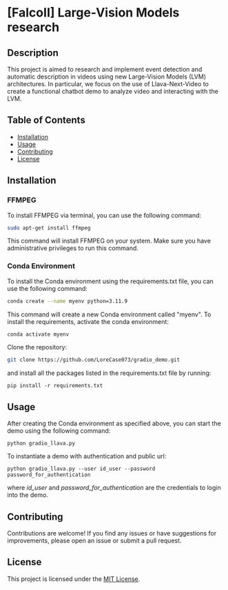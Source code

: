 # \[FalcoII\] Large-Vision Models research

## Description

This project is aimed to research and implement event detection and automatic description in videos using new Large-Vision Models (LVM) architectures. In particular, we focus on the use of Llava-Next-Video to create a functional chatbot demo to analyze video and interacting with the LVM. 

## Table of Contents

- [Installation](#installation)
- [Usage](#usage)
- [Contributing](#contributing)
- [License](#license)

## Installation

### FFMPEG

To install FFMPEG via terminal, you can use the following command:

```bash
sudo apt-get install ffmpeg
```

This command will install FFMPEG on your system. Make sure you have administrative privileges to run this command.

### Conda Environment

To install the Conda environment using the requirements.txt file, you can use the following command:

```bash
conda create --name myenv python=3.11.9
```

This command will create a new Conda environment called "myenv".
To install the requirements, activate the conda environment:

```bash
conda activate myenv
```

Clone the repository:

```bash
git clone https://github.com/LoreCase073/gradio_demo.git
```

and install all the packages listed in the requirements.txt file by running:

```
pip install -r requirements.txt
```


## Usage

After creating the Conda environment as specified above, you can start the demo using the following command:

```
python gradio_llava.py
```

To instantiate a demo with authentication and public url:

```
python gradio_llava.py --user id_user --password password_for_authentication
```
where *id_user* and *password_for_authentication* are the credentials to login into the demo.

## Contributing

Contributions are welcome! If you find any issues or have suggestions for improvements, please open an issue or submit a pull request.

## License

This project is licensed under the [MIT License](LICENSE).
